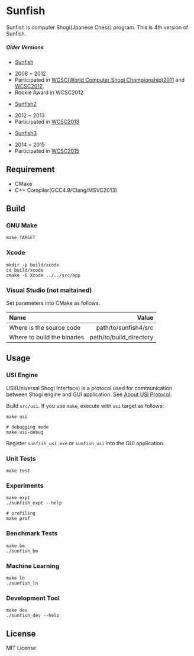 Sunfish
========

Sunfish is computer Shogi(Jpanese Chess) program. This is 4th version of Sunfish.

##### Older Versions

- [Sunfish](https://github.com/sunfish-shogi/sunfish)
 + 2008 ~ 2012
 + Participated in [WCSC(World Computer Shogi Championship)2011](http://www.computer-shogi.org/wcsc21/) and [WCSC2012](http://www.computer-shogi.org/wcsc22/).
 + Rookie Award in WCSC2012
- [Sunfish2](https://github.com/sunfish-shogi/sunfish2)
 + 2012 ~ 2013
 + Participated in [WCSC2013](http://www.computer-shogi.org/wcsc23/)
- [Sunfish3](https://github.com/sunfish-shogi/sunfish3)
 + 2014 ~ 2015
 + Participated in [WCSC2015](http://www.computer-shogi.org/wcsc25/)

Requirement
-----------

- CMake
- C++ Compiler(GCC4.9/Clang/MSVC2013)

Build
-----

### GNU Make

```
make TARGET
```

### Xcode

```
mkdir -p build/xcode
cd build/xcode
cmake -G Xcode ../../src/app
```

### Visual Studio (not maitained)

Set parameters into CMake as follows.

| Name                        | Value                   |
|:----------------------------|------------------------:|
| Where is the source code    | path/to/sunfish4/src    |
| Where to build the binaries | path/to/build_directory |

Usage
-----

### USI Engine

USI(Universal Shogi Interface) is a protocol used for communication between Shogi engine and GUI application.
See [About USI Protocol](http://www.geocities.jp/shogidokoro/usi.html).

Build `src/usi`.
If you use `make`, execute with `usi` target as follows:

```
make usi

# debugging mode
make usi-debug
```

Register `sunfish_usi.exe` or `sunfish_usi` into the GUI application.

### Unit Tests

```
make test
```

### Experiments

```
make expt
./sunfish_expt --help

# profiling
make prof
```

### Benchmark Tests

```
make bm
./sunfish_bm
```

### Machine Learning

```
make ln
./sunfish_ln
```

### Development Tool

```
make dev
./sunfish_dev --help
```

License
-------

MIT License
